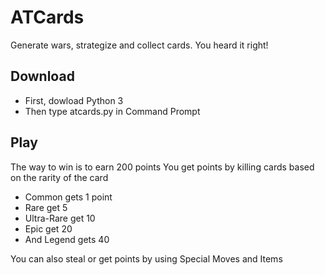 # ATCards
Generate wars, strategize and collect cards. You heard it right!
## Download
* First, dowload Python 3
* Then type atcards.py in Command Prompt
## Play
The way to win is to earn 200 points
You get points by killing cards based on the rarity of the card
* Common gets 1 point
* Rare get 5
* Ultra-Rare get 10
* Epic get 20
* And Legend gets 40

You can also steal or get points by using Special Moves and Items
